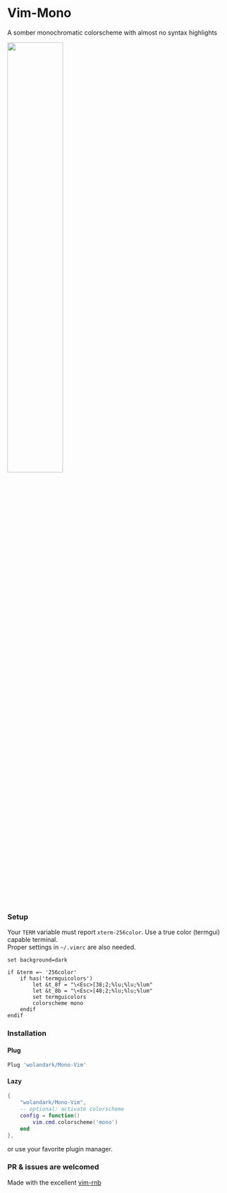 # Vim-Mono
A somber monochromatic colorscheme with almost no syntax highlights

<div>
	<img src="https://github.com/wolandark/Vim-Mono/assets/107309764/dbf1bac3-3998-46ba-8fb5-f9ac085f3153" style="width:50%">
</div>

### Setup
Your `TERM` variable must report `xterm-256color`. Use a true color (termgui) capable terminal. <br>
Proper settings in `~/.vimrc` are also needed.

``` vim
set background=dark

if &term =~ '256color'
	if has('termguicolors')
		let &t_8f = "\<Esc>[38;2;%lu;%lu;%lum"
		let &t_8b = "\<Esc>[48;2;%lu;%lu;%lum"
		set termguicolors
		colorscheme mono
	endif
endif
```

### Installation
#### Plug
``` lua
Plug 'wolandark/Mono-Vim'
```
#### Lazy
``` lua
{
	"wolandark/Mono-Vim",
	-- optional: activate colorscheme
	config = function()
		vim.cmd.colorscheme('mono')
	end
},

```
or use your favorite plugin manager.

### PR & issues are welcomed

Made with the excellent [vim-rnb](https://github.com/romainl/vim-rnb)
